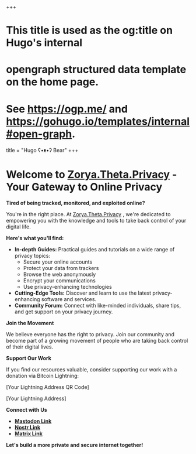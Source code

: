 +++
# This title is used as the og:title on Hugo's internal
# opengraph structured data template on the home page.
# See https://ogp.me/ and https://gohugo.io/templates/internal#open-graph.
title = "Hugo ʕ•ᴥ•ʔ Bear"
+++


# Welcome to [Zorya.Theta.Privacy](https://zoryaprivacy.libretechsystems.xyz/) - Your Gateway to Online Privacy

**Tired of being tracked, monitored, and exploited online?**

You're in the right place. At [Zorya.Theta.Privacy](https://zoryaprivacy.libretechsystems.xyz/) , we're dedicated to empowering you with the knowledge and tools to take back control of your digital life. 

**Here's what you'll find:**

* **In-depth Guides:**  Practical guides and tutorials on a wide range of privacy topics:
    * Secure your online accounts
    * Protect your data from trackers
    * Browse the web anonymously
    * Encrypt your communications
    * Use privacy-enhancing technologies
* **Cutting-Edge Tools:**  Discover and learn to use the latest privacy-enhancing software and services.
* **Community Forum:**  Connect with like-minded individuals, share tips, and get support on your privacy journey.

**Join the Movement**

We believe everyone has the right to privacy. Join our community and become part of a growing movement of people who are taking back control of their digital lives.

**Support Our Work**

If you find our resources valuable, consider supporting our work with a donation via Bitcoin Lightning:

[Your Lightning Address QR Code]

[Your Lightning Address]

**Connect with Us**

* **[Mastodon Link](https://mastodon.social/@libretechsystems)**
* **[Nostr Link](wss://libretechsystems.nostr1.com)** 
* **[Matrix Link](https://matrix.to/#/@libretech-systems:matrix.org)** 

**Let's build a more private and secure internet together!**